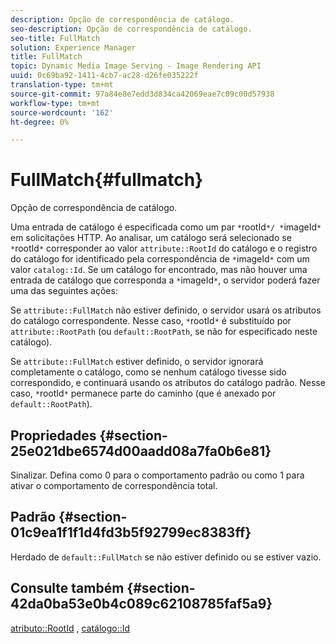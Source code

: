 ```yaml
---
description: Opção de correspondência de catálogo.
seo-description: Opção de correspondência de catálogo.
seo-title: FullMatch
solution: Experience Manager
title: FullMatch
topic: Dynamic Media Image Serving - Image Rendering API
uuid: 0c69ba92-1411-4cb7-ac28-d26fe035222f
translation-type: tm+mt
source-git-commit: 97a84e8e7edd3d834ca42069eae7c09c00d57938
workflow-type: tm+mt
source-wordcount: '162'
ht-degree: 0%

---
```



# FullMatch{#fullmatch}

Opção de correspondência de catálogo.

Uma entrada de catálogo é especificada como um par `*`rootId`*/ *`imageId`*` em solicitações HTTP. Ao analisar, um catálogo será selecionado se `*`rootId`*` corresponder ao valor `attribute::RootId` do catálogo e o registro do catálogo for identificado pela correspondência de `*`imageId`*` com um valor `catalog::Id`. Se um catálogo for encontrado, mas não houver uma entrada de catálogo que corresponda a `*`imageId`*`, o servidor poderá fazer uma das seguintes ações:

Se `attribute::FullMatch` não estiver definido, o servidor usará os atributos do catálogo correspondente. Nesse caso, `*`rootId`*` é substituído por `attribute::RootPath` (ou `default::RootPath`, se não for especificado neste catálogo).

Se `attribute::FullMatch` estiver definido, o servidor ignorará completamente o catálogo, como se nenhum catálogo tivesse sido correspondido, e continuará usando os atributos do catálogo padrão. Nesse caso, `*`rootId`*` permanece parte do caminho (que é anexado por `default::RootPath`).

## Propriedades {#section-25e021dbe6574d00aadd08a7fa0b6e81}

Sinalizar. Defina como 0 para o comportamento padrão ou como 1 para ativar o comportamento de correspondência total.

## Padrão {#section-01c9ea1f1f1d4fd3b5f92799ec8383ff}

Herdado de `default::FullMatch` se não estiver definido ou se estiver vazio.

## Consulte também {#section-42da0ba53e0b4c089c62108785faf5a9}

[atributo::RootId](../../../../../is-api/image-catalog/image-serving-api-ref/c-image-catalog-reference/c-attributes-reference/r-rootid.md#reference-13653312925e4a08b90f99961d53f546) ,  [catálogo::Id](/help/aem-is-ir-api/is-api/image-catalog/image-serving-api-ref/c-image-catalog-reference/c-image-svg-data-reference/c-image-data-reference/r-id-cat.md)
